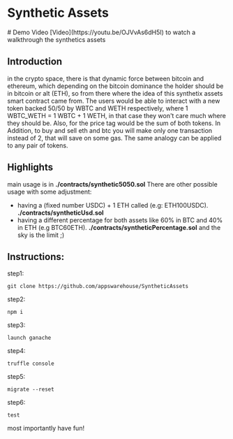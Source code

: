 <h1>Synthetic Assets</h1>
# Demo Video
[Video](https://youtu.be/OJVvAs6dH5I) to watch a walkthrough the synthetics assets

## Introduction
in the crypto space, there is that dynamic force between bitcoin and ethereum, which depending on the bitcoin dominance the holder should be in bitcoin or alt (ETH),
so from there where the idea of this synthetix assets smart contract came from. The users would be able to interact with a new token backed 50/50 by WBTC and WETH 
respectively, where 1 WBTC_WETH = 1 WBTC + 1 WETH, in that case they won't care much where they should be. Also, for the price tag would be the sum of both tokens.
In Addition, to buy and sell eth and btc you will make only one transaction instead of 2, that will save on some gas.
The same analogy can be applied to any pair of tokens.

## Highlights
main usage is in **./contracts/synthetic5050.sol**
There are other possible usage with some adjustment:
- having a (fixed number USDC) + 1 ETH called (e.g: ETH100USDC). **./contracts/syntheticUsd.sol**
- having a different percentage for both assets like 60% in BTC and 40% in ETH (e.g BTC60ETH). **./contracts/syntheticPercentage.sol**
and the sky is the limit ;)

## Instructions:

step1:
```
git clone https://github.com/appswarehouse/SyntheticAssets
```
step2:
```
npm i
```
step3:
```
launch ganache
```
step4:
```
truffle console
```
step5: 
```
migrate --reset
```
step6:
```
test
```

most importantly have fun!

